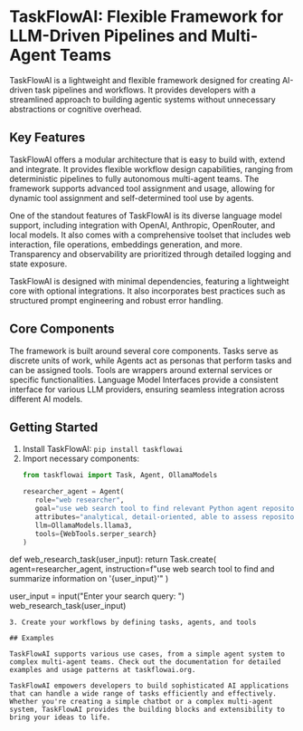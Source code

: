 # TaskFlowAI: Flexible Framework for LLM-Driven Pipelines and Multi-Agent Teams

TaskFlowAI is a lightweight and flexible framework designed for creating AI-driven task pipelines and workflows. It provides developers with a streamlined approach to building agentic systems without unnecessary abstractions or cognitive overhead.

## Key Features

TaskFlowAI offers a modular architecture that is easy to build with, extend and integrate. It provides flexible workflow design capabilities, ranging from deterministic pipelines to fully autonomous multi-agent teams. The framework supports advanced tool assignment and usage, allowing for dynamic tool assignment and self-determined tool use by agents.

One of the standout features of TaskFlowAI is its diverse language model support, including integration with OpenAI, Anthropic, OpenRouter, and local models. It also comes with a comprehensive toolset that includes web interaction, file operations, embeddings generation, and more. Transparency and observability are prioritized through detailed logging and state exposure.

TaskFlowAI is designed with minimal dependencies, featuring a lightweight core with optional integrations. It also incorporates best practices such as structured prompt engineering and robust error handling.

## Core Components

The framework is built around several core components. Tasks serve as discrete units of work, while Agents act as personas that perform tasks and can be assigned tools. Tools are wrappers around external services or specific functionalities. Language Model Interfaces provide a consistent interface for various LLM providers, ensuring seamless integration across different AI models.

## Getting Started

1. Install TaskFlowAI: `pip install taskflowai`
2. Import necessary components:
   ```python
   from taskflowai import Task, Agent, OllamaModels

   researcher_agent = Agent(
      role="web researcher",
      goal="use web search tool to find relevant Python agent repositories with open issues",
      attributes="analytical, detail-oriented, able to assess repository relevance and popularity",
      llm=OllamaModels.llama3,
      tools={WebTools.serper_search}
   )

def web_research_task(user_input):
   return Task.create(
      agent=researcher_agent,
      instruction=f"use web search tool to find and summarize information on '{user_input}'"
   )

user_input = input("Enter your search query: ")
web_research_task(user_input)

   ```
3. Create your workflows by defining tasks, agents, and tools

## Examples

TaskFlowAI supports various use cases, from a simple agent system to complex multi-agent teams. Check out the documentation for detailed examples and usage patterns at taskflowai.org.

TaskFlowAI empowers developers to build sophisticated AI applications that can handle a wide range of tasks efficiently and effectively. Whether you're creating a simple chatbot or a complex multi-agent system, TaskFlowAI provides the building blocks and extensibility to bring your ideas to life.